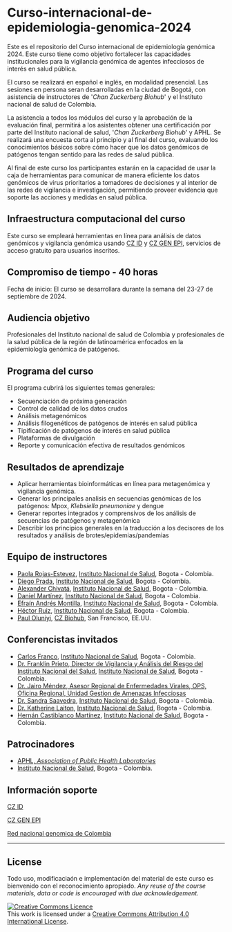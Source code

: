 # Curso-internacional-de-epidemiologia-genomica-2024
Este es el repositorio del Curso internacional de epidemiología genómica 2024. Este curso tiene como objetivo fortalecer las capacidades institucionales para la vigilancia genómica de agentes infecciosos de interés en salud pública.

El curso se realizará en español e inglés, en modalidad presencial. Las sesiones en persona seran desarrolladas en la ciudad de Bogotá, con asistencia de instructores de '_Chan Zuckerberg Biohub_' y el Instituto nacional de salud de Colombia.

La asistencia a todos los módulos del curso y la aprobación de la evaluación final, permitirá a los asistentes obtener una certificación por parte del Instituto nacional de salud,  '_Chan Zuckerberg Biohub_' y APHL. Se realizará una encuesta corta al principio y al final del curso, evaluando los conocimientos básicos sobre cómo hacer que los datos genómicos de patógenos tengan sentido para las redes de salud pública.              
 
Al final de este curso los participantes estarán en la capacidad de usar la caja de herramientas para comunicar de manera eficiente los datos genómicos de virus prioritarios a tomadores de decisiones y al interior de las redes de vigilancia e investigación, permitiendo proveer evidencia que soporte las acciones y medidas en salud pública. 


## Infraestructura computacional del curso  

Este curso se empleará herramientas en línea para análisis de datos genómicos y vigilancia genómica usando [CZ ID](https://czid.org/) y [CZ GEN EPI](https://czgenepi.org/),  servicios de acceso gratuito para usuarios inscritos.


## Compromiso de tiempo - 40 horas

Fecha de inicio: El curso se desarrollara durante la semana del 23-27 de septiembre de 2024. 

## Audiencia objetivo

Profesionales del Instituto nacional de salud de Colombia y profesionales de la salud pública de la región de latinoamérica enfocados en la epidemiología genómica de patógenos.

## Programa del curso


El programa cubrirá los siguientes temas generales:

- Secuenciación de próxima generación
- Control de calidad de los datos crudos
- Análisis metagenómicos
- Análisis filogenéticos de patógenos de interés en salud pública
- Tipificación de patógenos de interés en salud pública
- Plataformas de divulgación
- Reporte y comunicación efectiva de resultados genómicos  

## Resultados de aprendizaje


- Aplicar herramientas bioinformáticas en línea para metagenómica y vigilancia genómica.
- Generar los principales analisis en secuencias genómicas de los patógenos: Mpox, _Klebsiella pneumoniae_ y dengue
- Generar reportes integrados y comprensivos de los análisis de secuencias de patógenos y metagenómica
- Describir los principios generales en la traducción a los decisores de los resultados y análisis de brotes/epidemias/pandemias


## Equipo de instructores

- [Paola Rojas-Estevez](https://www.researchgate.net/profile/Paola-Rojas-Estevez), [Instituto Nacional de Salud](https://www.ins.gov.co/Paginas/Inicio.aspx), Bogota - Colombia.
- [Diego Prada](https://scholar.google.com/citations?user=beH3HjMAAAAJ&hl=es), [Instituto Nacional de Salud](https://www.ins.gov.co/Paginas/Inicio.aspx), Bogota - Colombia.
- [Alexander Chivatá](https://co.linkedin.com/in/alexander-chivat%C3%A1-%C3%A1vila-8439b1a3), [Instituto Nacional de Salud](https://www.ins.gov.co/Paginas/Inicio.aspx), Bogota - Colombia.
- [Daniel Martínez](), [Instituto Nacional de Salud](https://www.ins.gov.co/Paginas/Inicio.aspx), Bogota - Colombia.
- [Efraín Andrés Montilla](https://scholar.google.com/citations?user=HsUyrPwAAAAJ&hl=en), [Instituto Nacional de Salud](https://www.ins.gov.co/Paginas/Inicio.aspx), Bogota - Colombia.
- [Héctor Ruiz](https://x.com/hector_genomica), [Instituto Nacional de Salud](https://www.ins.gov.co/Paginas/Inicio.aspx), Bogota - Colombia.
- [Paul Oluniyi](https://scholar.google.com/citations?user=PPmTDQwAAAAJ&hl=en), [CZ Biohub](https://www.czbiohub.org/), San Francisco, EE.UU.


## Conferencistas invitados

- [Carlos Franco](https://scholar.google.com.co/citations?user=jRxRgEUAAAAJ&hl=en), [Instituto Nacional de Salud](https://www.ins.gov.co/Paginas/Inicio.aspx), Bogota - Colombia.
- [Dr. Franklin Prieto, Director de Vigilancia y Análisis del Riesgo del Instituto Nacional del Salud](https://scholar.google.es/citations?user=nCnHgksAAAAJ&hl=es), [Instituto Nacional de Salud](https://www.ins.gov.co/Paginas/Inicio.aspx), Bogota - Colombia.
- [Dr. Jairo Méndez, Asesor Regional de Enfermedades Virales, OPS, Oficina Regional, Unidad Gestion de Amenazas Infecciosas](https://www.paho.org/es)
- [Dr. Sandra Saavedra](https://www.researchgate.net/profile/Sandra-Saavedra-3), [Instituto Nacional de Salud](https://www.ins.gov.co/Paginas/Inicio.aspx), Bogota - Colombia.
- [Dr. Katherine Laiton](https://scholar.google.com.co/citations?user=jRxRgEUAAAAJ&hl=en), [Instituto Nacional de Salud](https://www.ins.gov.co/Paginas/Inicio.aspx), Bogota - Colombia.
- [Hernán Castiblanco Martínez](https://co.linkedin.com/in/hern%C3%A1n-dar%C3%ADo-castiblanco-mart%C3%ADnez-5b282910a?trk=people_directory), [Instituto Nacional de Salud](https://www.ins.gov.co/Paginas/Inicio.aspx), Bogota - Colombia.


## Patrocinadores

- [APHL, _Association of Public Health Laboratories_](https://aphl.org)
- [Instituto Nacional de Salud](https://www.ins.gov.co/Paginas/Inicio.aspx), Bogota - Colombia.

## Información soporte

[CZ ID](https://czid.org/)

[CZ GEN EPI](https://czgenepi.org/)

[Red nacional genomica de Colombia](https://www.ins.gov.co/Noticias/Paginas/coronavirus-genoma.aspx)


******
## License
Todo uso, modificaciaón e implementación del material de este curso es bienvenido con el reconocimiento apropiado.
_Any reuse of the course materials, data or code is encouraged with due acknowledgement._

<a rel="license" href="http://creativecommons.org/licenses/by/4.0/"><img alt="Creative Commons Licence" style="border-width:0" src="https://i.creativecommons.org/l/by/4.0/88x31.png" /></a><br />This work is licensed under a <a rel="license" href="http://creativecommons.org/licenses/by/4.0/">Creative Commons Attribution 4.0 International License</a>.
